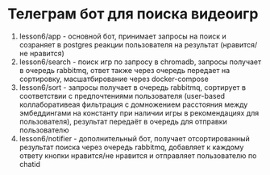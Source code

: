 # Телеграм бот для поиска видеоигр

1. lesson6/app - основной бот, принимает запросы на поиск и созраняет в postgres реакции пользователя на результат (нравится/не нравится)
1. lesson6/search - поиск игр по запросу в chromadb, запросы получает в очередь rabbitmq, ответ также через очередь передает на сортировку, масшатбирование через docker-compose
1. lesson6/sort - запросы получает в очередь rabbitmq, сортирует в соответствии с предпочтениями пользователя (user-based коллаборативеая фильтрация с домножением расстояния между эмбеддингами на константу при наличии игры в рекомендациях для пользователя), результат передаёт в очередь для отправки пользователю
1. lesson6/notifier - дополнительный бот, получает отсортированный результат поиска через очередь rabbitmq, добавляет к каждому ответу кнопки нравится/не нравится и отправляет пользователю по chatid